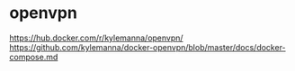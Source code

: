 # openvpn

https://hub.docker.com/r/kylemanna/openvpn/
https://github.com/kylemanna/docker-openvpn/blob/master/docs/docker-compose.md
